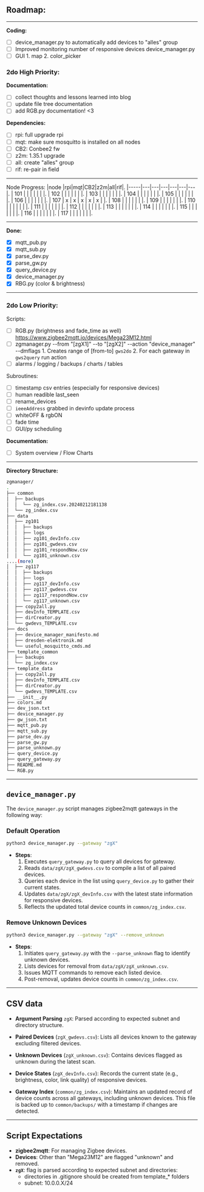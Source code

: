 
## Roadmap:
---

**Coding:**

- [ ] device_manager.py to automatically add devices to "alles" group
- [ ] Improved monitoring number of responsive devices device_manager.py
- [ ] GUI
      1. map
      2. color_picker

### 2do High Priority:

**Documentation:**
- [ ] collect thoughts and lessons learned into blog
- [ ] update file tree documentation
- [ ] add RGB.py documentation! <3

**Dependencies:**
- [ ] rpi: full upgrade rpi
- [ ] mqt: make sure mosquitto is installed on all nodes
- [ ] CB2: Conbee2 fw
- [ ] z2m: 1.35.1 upgrade
- [ ] all: create "alles" group
- [ ] rif: re-pair in field 

---

Node Progress:
|node |rpi|mqt|CB2|z2m|all|rif|.
|-----|---|---|---|---|---|---|.
| 101 |   |   |   |   |   |   |.
| 102 |   |   |   |   |   |   |.
| 103 |   |   |   |   |   |   |.
| 104 |   |   |   |   |   |   |.
| 105 |   |   |   |   |   |   |.
| 106 |   |   |   |   |   |   |.
| 107 | x | x | x | x | x |   |.
| 108 |   |   |   |   |   |   |.
| 109 |   |   |   |   |   |   |.
| 110 |   |   |   |   |   |   |.
| 111 |   |   |   |   |   |   |.
| 112 |   |   |   |   |   |   |.
| 113 |   |   |   |   |   |   |.
| 114 |   |   |   |   |   |   |.
| 115 |   |   |   |   |   |   |.
| 116 |   |   |   |   |   |   |.
| 117 |   |   |   |   |   |   |.

---

**Done:**
- [x] mqtt_pub.py
- [x] mqtt_sub.py
- [x] parse_dev.py
- [x] parse_gw.py
- [x] query_device.py
- [x] device_manager.py
- [x] RBG.py (color & brightness)

---

### 2do Low Priority:

Scripts:
- [ ] RGB.py (brightness and fade_time as well)
      https://www.zigbee2mqtt.io/devices/Mega23M12.html
- [ ] zgmanager.py --from "[zgX1]" --to "[zgX2]" --action "device_manager" --dmflags
		1. Creates range of [from-to] `gws2do` 
		2. For each gateway in `gws2query` run action
- [ ] alarms / logging / backups / charts / tables

Subroutines:
- [ ] timestamp csv entries (especially for responsive devices)
- [ ] human readible last_seen
- [ ] rename_devices
- [ ] `ieeeAddress` grabbed in devinfo update process
- [ ] whiteOFF & rgbON
- [ ] fade time
- [ ] GUI/py scheduling

**Documentation:**
- [ ] System overview / Flow Charts

---

**Directory Structure:**

```bash
zgmanager/
.
├── common
│  ├── backups
│  │  └── zg_index.csv.20240212181138
│  └── zg_index.csv
├── data
│  ├── zg101
│  │  ├── backups
│  │  ├── logs
│  │  ├── zg101_devInfo.csv
│  │  ├── zg101_gwdevs.csv
│  │  ├── zg101_respondNow.csv
│  │  └── zg101_unknown.csv
....(more)
│  ├── zg117
│  │  ├── backups
│  │  ├── logs
│  │  ├── zg117_devInfo.csv
│  │  ├── zg117_gwdevs.csv
│  │  ├── zg117_respondNow.csv
│  │  └── zg117_unknown.csv
│  ├── copy2all.py
│  ├── devInfo_TEMPLATE.csv
│  ├── dirCreator.py
│  └── gwdevs_TEMPLATE.csv
├── docs
│  ├── device_manager_manifesto.md
│  ├── dresden-elektronik.md
│  └── useful_mosquitto_cmds.md
├── template_common
│  ├── backups
│  └── zg_index.csv
├── template_data
│  ├── copy2all.py
│  ├── devInfo_TEMPLATE.csv
│  ├── dirCreator.py
│  └── gwdevs_TEMPLATE.csv
├── __init__.py
├── colors.md
├── dev_json.txt
├── device_manager.py
├── gw_json.txt
├── mqtt_pub.py
├── mqtt_sub.py
├── parse_dev.py
├── parse_gw.py
├── parse_unknown.py
├── query_device.py
├── query_gateway.py
├── README.md
└── RGB.py
```
---

## `device_manager.py`

The `device_manager.py` script manages zigbee2mqtt gateways in the following way:

### Default Operation
```bash
python3 device_manager.py --gateway "zgX"
```
- **Steps**:
  1. Executes `query_gateway.py` to query all devices for gateway.
  2. Reads `data/zgX/zgX_gwdevs.csv` to compile a list of all paired devices.
  3. Queries each device in the list using `query_device.py` to gather their current states.
  4. Updates `data/zgX/zgX_devInfo.csv` with the latest state information for responsive devices.
  5. Reflects the updated total device counts in `common/zg_index.csv`.

### Remove Unknown Devices
```bash
python3 device_manager.py --gateway "zgX" --remove_unknown
```
- **Steps**:
  1. Initiates `query_gateway.py` with the `--parse_unknown` flag to identify unknown devices.
  2. Lists devices for removal from `data/zgX/zgX_unknown.csv`.
  3. Issues MQTT commands to remove each listed device.
  4. Post-removal, updates device counts in `common/zg_index.csv`.

---

## CSV data

- **Argument Parsing** `zgX`: Parsed according to expected subnet and directory structure.

- **Paired Devices** (`zgX_gwdevs.csv`): Lists all devices known to the gateway excluding filtered devices.

- **Unknown Devices** (`zgX_unknown.csv`): Contains devices flagged as unknown during the latest scan.

- **Device States** (`zgX_devInfo.csv`): Records the current state (e.g., brightness, color, link quality) of responsive devices.

- **Gateway Index** (`common/zg_index.csv`): Maintains an updated record of device counts across all gateways, including unknown devices. This file is backed up to `common/backups/` with a timestamp if changes are detected.

---

## Script Expectations
- **zigbee2mqtt**: For managing Zigbee devices.
- **Devices**: Other than "Mega23M12" are flagged "unknown" and removed.
- **`zgX`**: flag is parsed according to expected subnet and directories:
  - directories in .gitignore should be created from template_* folders
  - subnet: 10.0.0.X/24
